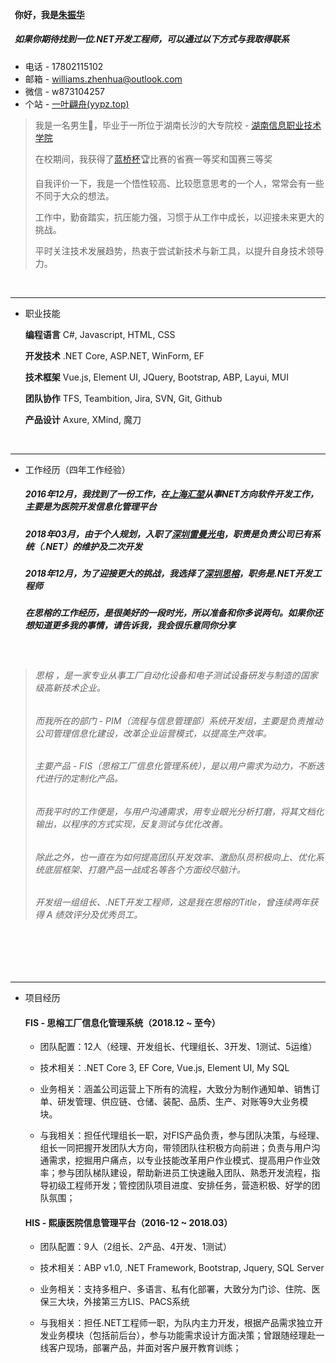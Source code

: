 
</br>

</br>

#### &nbsp;&nbsp;你好，我是[朱振华](https://yypz.top)
##### &nbsp;&nbsp;如果你期待找到一位.NET开发工程师，可以通过以下方式与我取得联系
	
+ 电话 - 17802115102
+ 邮箱 - williams.zhenhua@outlook.com
+ 微信 - w873104257
+ 个站 - [一叶翩舟(yypz.top)](http://yypz.top)

> 我是一名男生🧑，毕业于一所位于湖南长沙的大专院校 - [湖南信息职业技术学院](https://www.hniu.cn/)
> 
> 在校期间，我获得了[蓝桥杯](https://dasai.lanqiao.cn/)🏆比赛的省赛一等奖和国赛三等奖
> 
> 自我评价一下，我是一个悟性较高、比较愿意思考的一个人，常常会有一些不同于大众的想法。
> 
> 工作中，勤奋踏实，抗压能力强，习惯于从工作中成长，以迎接未来更大的挑战。
> 
> 平时关注技术发展趋势，热衷于尝试新技术与新工具，以提升自身技术领导力。

</br>

------------------------------------------------------------------------------------------------------------------------------
- 职业技能

   **编程语言** C#, Javascript, HTML, CSS

  **开发技术** .NET Core, ASP.NET, WinForm, EF

  **技术框架** Vue.js, Element UI, JQuery, Bootstrap, ABP, Layui, MUI

  **团队协作** TFS, Teambition, Jira, SVN, Git, Github

  **产品设计** Axure, XMind, 魔刀

</br>

------------------------------------------------------------------------------------------------------------------------------
- 工作经历（四年工作经验）

  ##### 2016年12月，我找到了一份工作，在[上海汇堃](https://baike.baidu.com/item/%E4%B8%8A%E6%B5%B7%E6%B1%87%E5%A0%83%E4%BF%A1%E6%81%AF%E7%A7%91%E6%8A%80%E6%9C%89%E9%99%90%E5%85%AC%E5%8F%B8/51367415?fr=aladdin)从事NET方向软件开发工作，主要是为医院开发信息化管理平台


  ##### 2018年03月，由于个人规划，入职了[深圳雷曼光电](https://www.ledman.cn/)，职责是负责公司已有系统（.NET）的维护及二次开发

  ##### 2018年12月，为了迎接更大的挑战，我选择了[深圳思榕](http://www.strong-tc.com/)，职务是.NET开发工程师

  ##### 在思榕的工作经历，是很美好的一段时光，所以准备和你多说两句。如果你还想知道更多我的事情，请告诉我，我会很乐意同你分享
</br>

  > ###### 思榕 ，是一家专业从事工厂自动化设备和电子测试设备研发与制造的国家级高新技术企业。
  > ###### 而我所在的部门 - PIM（流程与信息管理部）系统开发组，主要是负责推动公司管理信息化建设，改革企业运营模式，以提高生产效率。
  > ###### 主要产品 - FIS（思榕工厂信息化管理系统），是以用户需求为动力，不断迭代进行的定制化产品。
  > ###### 而我平时的工作便是，与用户沟通需求，用专业眼光分析打磨，将其文档化输出，以程序的方式实现，反复测试与优化改善。
  > ###### 除此之外，也一直在为如何提高团队开发效率、激励队员积极向上、优化系统底层框架、打磨产品一战成名等各个方面绞尽脑汁。
  > ###### 开发组一组组长、.NET开发工程师，这是我在思榕的Title，曾连续两年获得 A 绩效评分及优秀员工。


</br>

</br>

</br>

------------------------------------------------------------------------------------------------------------------------------
- 项目经历

  #### FIS - 思榕工厂信息化管理系统（2018.12 ~ 至今）

    - 团队配置：12人（经理、开发组长、代理组长、3开发、1测试、5运维）

    - 技术相关：.NET Core 3, EF Core, Vue.js, Element UI, My SQL

    - 业务相关：涵盖公司运营上下所有的流程，大致分为制作通知单、销售订单、研发管理、供应链、仓储、装配、品质、生产、对账等9大业务模块。

    - 与我相关：担任代理组长一职，对FIS产品负责，参与团队决策，与经理、组长一同把握开发团队大方向，带领团队往积极方向前进；负责与用户沟通需求，挖掘用户痛点，以专业技能改革用户作业模式、提高用户作业效率；参与团队梯队建设，帮助新进员工快速融入团队、熟悉开发流程，指导初级工程师开发；管控团队项目进度、安排任务，营造积极、好学的团队氛围；
 
  #### HIS - 熙康医院信息管理平台（2016-12 ~ 2018.03）
    - 团队配置：9人（2组长、2产品、4开发、1测试）

    - 技术相关：ABP v1.0, .NET Framework, Bootstrap, Jquery, SQL Server

    - 业务相关：支持多租户、多语言、私有化部署，大致分为门诊、住院、医保三大块，外接第三方LIS、PACS系统

    - 与我相关：担任.NET工程师一职，为队内主力开发，根据产品需求独立开发业务模块（包括前后台），参与功能需求设计方面决策；曾跟随经理赴一线客户现场，部署产品，并面对客户展开教育训练；
 
